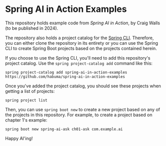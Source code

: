 # Spring AI in Action Examples

This repository holds example code from _Spring AI in Action_, by Craig Walls (to be published in 2024).

The repository also holds a project catalog for the [Spring CLI](https://spring.io/projects/spring-cli). Therefore, you can either clone the repository in its entirety or you can use the Spring CLI to create Spring Boot projects based on the projects contained herein.

If you choose to use the Spring CLI, you'll need to add this repository's project catalog. Use the `spring project-catalog add` command like this:

```
spring project-catalog add spring-ai-in-action-examples https://github.com/habuma/spring-ai-in-action-examples
```

Once you've added the project catalog, you should see these projects when getting a list of projects:

```
spring project list
```

Then, you can use `spring boot new` to create a new project based on any of the projects in this repository. For example, to create a project based on chapter 1's example:

```
spring boot new spring-ai-ask ch01-ask com.example.ai
```

Happy AI'ing!
